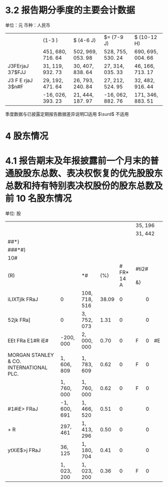 # 3.2 报告期分季度的主要会计数据

单位：元 币种：人民币  

<table><tr><td></td><td>(1-3 )</td><td>$ (4-6 J)</td><td>$= (7-9 J)</td><td>$ (10-12 H)</td></tr><tr><td></td><td>451, 680, 716. 64</td><td>502, 969, 053. 98</td><td>528, 755, 530. 24</td><td>690, 695, 004. 66</td></tr><tr><td>J3FErjaJ 37$FJJ</td><td>31, 119, 932. 73</td><td>30, 407, 838. 64</td><td>27, 314, 035. 33</td><td>46, 166, 713. 17</td></tr><tr><td>J3  F E rjaJ 3$n#F</td><td>29, 192, 471. 64</td><td>26, 793, 240. 84</td><td>27, 212, 524. 95</td><td>32, 482, 916. 44</td></tr><tr><td></td><td>-16, 026, 393. 23</td><td>21, 444, 187. 97</td><td>-16, 062, 882. 76</td><td>171, 346, 883. 51</td></tr></table>

季度数据与已披露定期报告数据差异说明□适用 $\surd$ 不适用

# 4 股东情况

# 4.1 报告期末及年报披露前一个月末的普通股股东总数、表决权恢复的优先股股东总数和持有特别表决权股份的股东总数及前 10 名股东情况

单位: 股  

<table><tr><td colspan="5"></td><td colspan="3">35, 196</td></tr><tr><td colspan="5"></td><td colspan="3">31, 442</td></tr><tr><td colspan="4">##*)</td><td></td><td colspan="3"></td></tr><tr><td colspan="6">###*#)</td><td colspan="3"></td></tr><tr><td colspan="6"> 10#</td><td colspan="3"></td></tr><tr><td rowspan="2">(R)</td><td rowspan="2"></td><td rowspan="2">*#</td><td rowspan="2">(%)</td><td rowspan="2"># FR* 14  A</td><td colspan="2">#ti2#</td><td rowspan="2"></td></tr><tr><td>&amp;}</td><td></td></tr><tr><td>iLIXTjIk FRaJ</td><td>0</td><td>108, 718, 516</td><td>38.09</td><td>0</td><td></td><td>0</td><td></td></tr><tr><td>52jk FRa]</td><td>0</td><td>3, 752, 073</td><td>1.31</td><td>0</td><td></td><td>0</td><td></td></tr><tr><td>EEt FRa E1#R iE#</td><td>-200, 000</td><td>2, 000, 000</td><td>0.70</td><td>0</td><td>F</td><td>0</td><td>#E</td></tr><tr><td>MORGAN STANLEY &amp; CO. INTERNATIONAL PLC.</td><td>1, 606, 809</td><td>1, 783, 609</td><td>0.62</td><td>0</td><td>F</td><td>0</td><td></td></tr><tr><td></td><td>1, 760, 000</td><td>1, 760, 000</td><td>0.62</td><td>0</td><td>F</td><td>0</td><td></td></tr><tr><td>#1#iE&gt; FRaJ</td><td>-1, 600, 691</td><td>1, 466, 520</td><td>0.51</td><td>0</td><td></td><td>0</td><td></td></tr><tr><td>+ R</td><td>297, 461</td><td>1, 413, 296</td><td>0.50</td><td>0</td><td></td><td>0</td><td></td></tr><tr><td>ytXiE$&gt;j FRaJ</td><td>36, 125</td><td>1, 180, 704</td><td>0.41</td><td>0</td><td></td><td>0</td><td></td></tr><tr><td></td><td>1, 023, 200</td><td>1, 023, 200</td><td>0.36</td><td>0</td><td>F</td><td>0</td><td></td></tr></table>